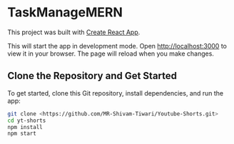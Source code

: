 # TaskManageMERN
This project was built with [Create React App](https://github.com/facebook/create-react-app).

This will start the app in development mode. Open [http://localhost:3000](http://localhost:3000) to view it in your browser. The page will reload when you make changes.


## Clone the Repository and Get Started

To get started, clone this Git repository, install dependencies, and run the app:

```bash
git clone <https://github.com/MR-Shivam-Tiwari/Youtube-Shorts.git>
cd yt-shorts
npm install
npm start
```
